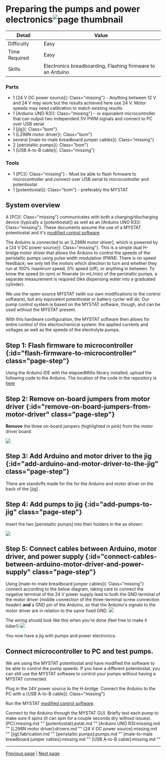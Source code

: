 <!-- There should be only one Header per page. You do not need to use all the keys -->
# Preparing the pumps and power electronics![page thumbnail](images/test.jpg "")

| Detail        | Value                       |
|---------------|-----------------------------|
| Difficulty    | Easy      |
| Time Required | Easy      |
| Skills        | Electronics breadboarding, Flashing firmware to an Arduino      |






### Parts 

* 1 [24 V DC power source]{: Class="missing"}    - Anything between 12 V and 24 V may work but the results achieved here use 24 V. Motor speeds may need calibration to match existing results
* 1 [Arduino UNO R3]{: Class="missing"}    - or equivalent microcontroller that can output two independent 5V PWM signals and connect to PC over USB serial
* 1 [jig]{: Class="bom"} 
* 1 [L298N motor driver]{: Class="bom"} 
* several [male-to-male breadboard jumper cables]{: Class="missing"} 
* 2 [peristaltic pumps]{: Class="bom"} 
* 1 [USB A-to-B cable]{: Class="missing"} 


### Tools 

* 1 [PC]{: Class="missing"}    - Must be able to flash firmware to microcontroller and connect over USB serial to microcontroller and potentiostat
* 1 [potentiostat]{: Class="bom"}    - preferably the MYSTAT




## System overview

A [PC]{: Class="missing"} communicates with both a charging/discharging device (typically a [potentiostat]) as well as an [Arduino UNO R3]{: Class="missing"}. These documents assume the use of a MYSTAT potentiostat and it's [modified control software](https://codeberg.org/FBRC/mystat/ "").

The Arduino is connected to an [L298N motor driver], which is powered by a [24 V DC power source]{: Class="missing"}. This is a simple dual H-bridge motor driver that allows the Arduino to control the speeds of the peristaltic pumps using pulse width modulation (PWM). There is no speed feedback; we only tell the motors which direction to turn and whether they run at 100% maximum speed, 0% speed (off), or anything in between. To know the speed (in rpm) or flowrate (in mL/min) of the peristaltic pumps, a separate measurement is required (like dispensing water into a graduated cylinder).

We use the open-source MYSTAT (with our own modifications to the control software), but any equivalent potentiostat or battery cycler will do. Our pump control system is based on the MYSTAT software, though, and can be used without the MYSTAT present.

With this hardware configuration, the MYSTAT software then allows for entire control of this electrochemical system: the applied currents and voltages as well as the speeds of the electrolyte pumps. 


## Step 1: Flash firmware to microcontroller {:id="flash-firmware-to-microcontroller" class="page-step"}

Using the Arduino IDE with the elapsedMillis library installed, upload the following code to the Arduino. The location of the code in the repository is [here](https://codeberg.org/FBRC/RFB-dev-kit/src/branch/main/firmware/ArduinoUnoR3_MotorControl.ino "")

## Step 2: Remove on-board jumpers from motor driver {:id="remove-on-board-jumpers-from-motor-driver" class="page-step"}

**Remove** the three on-board jumpers (highlighted in pink) from the motor driver board:

![](images/Screenshot_20240703_221706.png "")

## Step 3: Add Arduino and motor driver to the jig {:id="add-arduino-and-motor-driver-to-the-jig" class="page-step"}

There are standoffs made for the for the Arduino and motor driver on the back of the [jig] .

## Step 4: Add pumps to jig {:id="add-pumps-to-jig" class="page-step"}

Insert the two [peristaltic pumps] into their holders in the as shown:

![](images/Screenshot_20250102_190036.png "")


## Step 5: Connect cables between Arduino, motor driver, and power supply {:id="connect-cables-between-arduino-motor-driver-and-power-supply" class="page-step"}

Using [male-to-male breadboard jumper cables]{: Class="missing"} connect according to the below diagram, taking care to connect the negative terminal of the 24 V power supply lead to both the GND terminal of the motor driver (middle connection of the three-terminal screw connection header) **and** a GND pin of the Arduino, so that the Arduino's signals to the motor driver are in relation to the same fixed GND.
![](images/test.jpg "")

The wiring should look like this when you're done (feel free to make it tidier!)
![](images/IMG_20241116_155825.jpg "")

You now have a <a name="output__jig-with-pumps-and-power-electronics"></a>jig with pumps and power electronics.

## Connect microcontroller to PC and test pumps.

We are using the MYSTAT potentiostat and have modified the software to be able to control the pump speeds. If you have a different potentiostat, you can still use the MYSTAT software to control your pumps without having a MYSTAT connected.

Plug in the 24V power source to the H-bridge. Connect the Arduino to the PC with a [USB A-to-B cable]{: Class="missing"}

Run the MYSTAT [modified control software](https://codeberg.org/FBRC/mystat/ "").

Connect to the Arduino through the MYSTAT GUI. Briefly test each pump to make sure it spins (it can spin for a couple seconds dry without issues).
[PC]:missing.md ""
[potentiostat]:pstat.md ""
[Arduino UNO R3]:missing.md ""
[L298N motor driver]:drivers.md ""
[24 V DC power source]:missing.md ""
[jig]:fabrication.md ""
[peristaltic pumps]:pumps.md ""
[male-to-male breadboard jumper cables]:missing.md ""
[USB A-to-B cable]:missing.md ""

<!-- GitBuilding Nav -->
---

[Previous page](fabrication.md) | [Next page](cell_assembly.md)